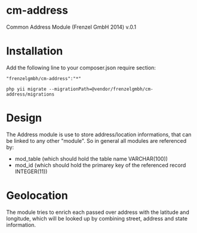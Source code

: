 cm-address
==========

Common Address Module (Frenzel GmbH 2014) v.0.1

Installation
============

Add the following line to your composer.json require section:

```
"frenzelgmbh/cm-address":"*"
```

```
php yii migrate --migrationPath=@vendor/frenzelgmbh/cm-address/migrations
```

Design
======

The Address module is use to store address/location informations, that can be linked to any other "module".
So in general all modules are referenced by:

* mod_table (which should hold the table name VARCHAR(100))
* mod_id    (which should hold the primarey key of the referenced record INTEGER(11))

Geolocation
===========

The module tries to enrich each passed over address with the latitude and longitude, which will be looked
up by combining street, address and state information.
